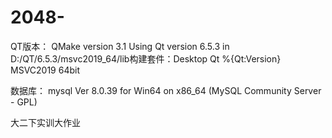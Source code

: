 # 2048-
QT版本：
QMake version 3.1
Using Qt version 6.5.3 in D:/QT/6.5.3/msvc2019_64/lib构建套件：Desktop Qt %{Qt:Version} MSVC2019 64bit

数据库：
mysql  Ver 8.0.39 for Win64 on x86_64 (MySQL Community Server - GPL)

大二下实训大作业
